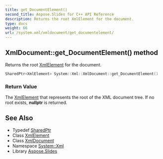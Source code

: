 ```yaml
---
title: get_DocumentElement()
second_title: Aspose.Slides for C++ API Reference
description: Returns the root XmlElement for the document.
type: docs
weight: 66
url: /system.xml/xmldocument/get_documentelement/
---
```

## XmlDocument::get_DocumentElement() method


Returns the root [XmlElement](../../xmlelement/) for the document.

```cpp
SharedPtr<XmlElement> System::Xml::XmlDocument::get_DocumentElement()
```


### Return Value

The [XmlElement](../../xmlelement/) that represents the root of the XML document tree. If no root exists, **nullptr** is returned.

## See Also

* Typedef [SharedPtr](../../../system/sharedptr/)
* Class [XmlElement](../../xmlelement/)
* Class [XmlDocument](../)
* Namespace [System::Xml](../../)
* Library [Aspose.Slides](../../../)